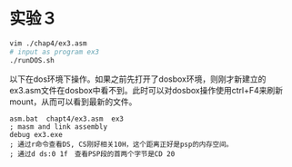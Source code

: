 

# 实验３

```bash
vim ./chap4/ex3.asm
# input as program ex3
./runDOS.sh

```

以下在dos环境下操作。如果之前先打开了dosbox环境，则刚才新建立的ex3.asm文件在dosbox中看不到。此时可以对dosbox操作使用ctrl+F4来刷新mount，从而可以看到最新的文件。

```dos
asm.bat  chapt4/ex3.asm  ex3
; masm and link assembly
debug ex3.exe
; 通过r命令查看DS, CS刚好相关10H，这个距离正好是psp的内存空间。
; 通过d ds:0 1f　查看PSP段的首两个字节是CD 20
```


